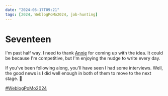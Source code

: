 ```yaml
---
date: "2024-05-17T09:21"
tags: [2024, WeblogPoMo2024, job-hunting]
---
```


# Seventeen
<!-- truncate -->

I'm past half way. I need to thank [Annie](https://social.lol/@anniegreens) for coming up with the idea. It could be because I'm competitive, but I'm enjoying the nudge to write every day.

If you've been following along, you'll have seen I had some interviews. Well, the good news is I did well enough in both of them to move to the next stage. 🤞

[#WeblogPoMo2024](https://weblog.anniegreens.lol/weblog-posting-month-2024)